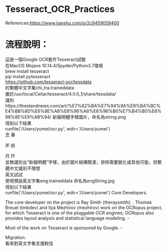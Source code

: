 # Tesseract_OCR_Practices
References:https://www.jianshu.com/p/2c9459059400  

# 流程說明：  
這是一個Google OCR套件Tesseract試驗  
在MacOS Mojave 10.14.4/Spyder/Python3.7環境  
brew install tesseract  
pip install pytesseract  
https://github.com/tesseract-ocr/tessdata  
的繁體中文字集chi_tra.traineddata  
置於/usr/local/Cellar/tesseract/4.0.0_1/share/tessdata/  
識別https://thestandnews.com/art/%E7%82%BA%E7%94%9A%E9%BA%BC%E4%B8%8D%E6%8E%A8%E8%96%A6%E6%96%B0%E7%B4%B0%E6%98%8E%E9%AB%94/ 
新細明體字樣圖片，命名為string.png  
得到以下結果  
runfile('/Users/yumei/ocr.py', wdir='/Users/yumei')  
念 春  

 

 

斧 紡  

 

月 阡  
並無識別出“新細明體”字樣，由於圖片結構簡潔，排除需要銳化或其他可能，但繁體中文識別不理想  
英文試試  
使用預設英文字集eng.traineddata	
命名為engString.jpg   
得到以下結果  
runfile('/Users/yumei/ocr.py', wdir='/Users/yumei')
Core Developers.

The core developer on the project is Ray Smith (theraysmith). .
Thomas Breuel (tmbdev) and Ilya Mezhirov (mezhirov) work on the
OCRopus project, for which Tesseract is one of the pluggable OCR
engines; OCRopus also provides layout analysis and statistical language
modeling. -

Most of the work on Tesseract is sponsored by Google. -

Migration.  
看來對英文字集支援較佳  
  

